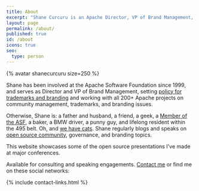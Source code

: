 ```yaml
---
title: About
excerpt: "Shane Curcuru is an Apache Director, VP of Brand Management, open source developer, and consultant on community and trademarks."
layout: page
permalink: /about/
published: true
id: /about
icons: true
seo:
  type: person
---
```


<div class="alignright">
{% avatar shanecurcuru size=250 %}
</div>

Shane has been involved at the Apache Software Foundation since 1999, and serves as Director and VP of Brand Management, setting [policy for trademarks and branding](http://www.apache.org/foundation/marks/resources) and working with all 200+ Apache projects on community management, trademarks, and branding issues.

Otherwise, Shane is: a father and husband, a friend, a geek, a [Member of the ASF](http://whyilovetheasf.com/), a baker, a BMW driver, a punny guy, and lifelong resident within the 495 belt. Oh, and [we have cats](https://www.instagram.com/shanecurcuru/).  Shane regularly blogs and speaks on [open source community](http://communityovercode.com/), governance, and branding topics.

This website showcases some of the open source presentations I've made at major conferences.

Available for consulting and speaking engagements.  [Contact me](/contact) or find me on these social networks:

{% include contact-links.html %}